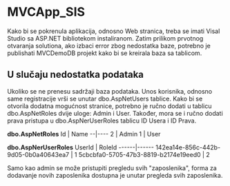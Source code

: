# MVCApp_SIS

Kako bi se pokrenula aplikacija, odnosno Web stranica, treba se imati Visal Studio sa ASP.NET bibliotekom instaliranom. 
Zatim prilikom prvotnog otvaranja solutiona, ako izbaci error zbog nedostatka baze, potrebno je publishati MVCDemoDB projekt kako bi se kreirala baza sa tablicom.

## U slučaju nedostatka podataka

Ukoliko se ne prenesu sadržaji baza podataka.
Unos korisnika, odnosno same registracije vrši se unutar dbo.AspNetUsers tablice. 
Kako bi se otvorila dodatna mogućnost stranice, potrebno je ručno dodati u tablicu dbo.AspNetRoles dvije uloge: Admin i User. Također, mora se i ručno dodati prava pristupa u dbo.AspNerUserRoles tablicu ID Usera i ID Prava.

**dbo.AspNetRoles**
Id | Name
--|----
2 | Admin
1  | User

**dbo.AspNerUserRoles**
UserId | RoleId
------|------
142ea14e-856c-442b-9d05-0b0a40643ea7 | 1
5cbcbfa0-5705-47b3-8819-b2174e19eed0 | 2

Samo kao admin se može pristupiti pregledu svih "zaposlenika", forma za dodavanje novih zaposlenika dostupna je unutar pregleda svih zaposlenika.


